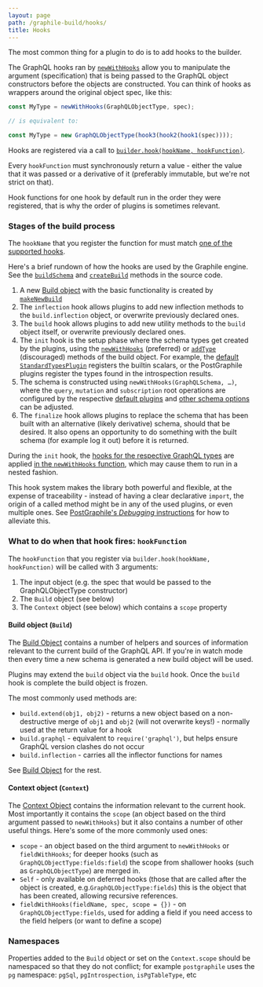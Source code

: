 ```yaml
---
layout: page
path: /graphile-build/hooks/
title: Hooks
---
```


The most common thing for a plugin to do is to add hooks to the builder.

The GraphQL hooks ran by
[`newWithHooks`](/graphile-build/build-object/#newwithhookstype-spec-scope)
allow you to manipulate the argument (specification) that is being passed to the
GraphQL object constructors before the objects are constructed. You can think of
hooks as wrappers around the original object spec, like this:

```js
const MyType = newWithHooks(GraphQLObjectType, spec);

// is equivalent to:

const MyType = new GraphQLObjectType(hook3(hook2(hook1(spec))));
```

Hooks are registered via a call to
[`builder.hook(hookName, hookFunction)`](/graphile-build/schema-builder/#hookhookname-hookfunction).

Every `hookFunction` must synchronously return a value - either the value that
it was passed or a derivative of it (preferably immutable, but we're not strict
on that).

Hook functions for one hook by default run in the order they were registered,
that is why the order of plugins is sometimes relevant.

### Stages of the build process

The `hookName` that you register the function for must match
[one of the supported hooks](/graphile-build/all-hooks/).

Here's a brief rundown of how the hooks are used by the Graphile engine. See the
[`buildSchema`](https://github.com/graphile/graphile-engine/blob/v4.4.4/packages/graphile-build/src/SchemaBuilder.js#L474-L499)
and
[`createBuild`](https://github.com/graphile/graphile-engine/blob/v4.4.4/packages/graphile-build/src/SchemaBuilder.js#L450-L472)
methods in the source code.

1.  A new [Build object](/graphile-build/build-object/) with the basic
    functionality is created by
    [`makeNewBuild`](https://github.com/graphile/graphile-engine/blob/v4.4.4/packages/graphile-build/src/makeNewBuild.js#L230)
2.  The `inflection` hook allows plugins to add new inflection methods to the
    `build.inflection` object, or overwrite previously declared ones.
3.  The `build` hook allows plugins to add new utility methods to the `build`
    object itself, or overwrite previously declared ones.
4.  The `init` hook is the setup phase where the schema types get created by the
    plugins, using the
    [`newWithHooks`](/graphile-build/build-object/#newwithhookstype-spec-scope)
    (preferred) or
    [`addType`](/graphile-build/build-object/#addtypetype-graphqlnamedtype)
    (discouraged) methods of the build object. For example, the
    [default `StandardTypesPlugin`](/graphile-build/default-plugins/#standardtypesplugin)
    registers the builtin scalars, or the PostGraphile plugins register the
    types found in the introspection results.
5.  The schema is constructed using `newWithHooks(GraphQLSchema, …)`, where the
    `query`, `mutation` and `subscription` root operations are configured by the
    respective [default plugins](/graphile-build/default-plugins/) and
    [other schema options](https://github.com/graphql/graphql-js/blob/v14.5.6/src/type/schema.js#L318-L324)
    can be adjusted.
6.  The `finalize` hook allows plugins to replace the schema that has been built
    with an alternative (likely derivative) schema, should that be desired. It
    also opens an opportunity to do something with the built schema (for example
    log it out) before it is returned.

During the `init` hook, the
[hooks for the respective GraphQL types](/graphile-build/all-hooks/) are applied
[in the `newWithHooks` function](https://github.com/graphile/graphile-engine/blob/v4.4.4/packages/graphile-build/src/makeNewBuild.js#L329),
which may cause them to run in a nested fashion.

This hook system makes the library both powerful and flexible, at the expense of
traceability - instead of having a clear declarative `import`, the origin of a
called method might be in any of the used plugins, or even multiple ones. See
[PostGraphile's _Debugging_ instructions](/postgraphile/debugging/#debug-envvars)
for how to alleviate this.

### What to do when that hook fires: `hookFunction`

The `hookFunction` that you register via `builder.hook(hookName, hookFunction)`
will be called with 3 arguments:

1.  The input object (e.g. the spec that would be passed to the
    GraphQLObjectType constructor)
2.  The `Build` object (see below)
3.  The `Context` object (see below) which contains a `scope` property

#### Build object (`Build`)

The [Build Object](/graphile-build/build-object/) contains a number of helpers
and sources of information relevant to the current build of the GraphQL API. If
you're in watch mode then every time a new schema is generated a new build
object will be used.

Plugins may extend the `build` object via the `build` hook. Once the `build`
hook is complete the build object is frozen.

The most commonly used methods are:

- `build.extend(obj1, obj2)` - returns a new object based on a non-destructive
  merge of `obj1` and `obj2` (will not overwrite keys!) - normally used at the
  return value for a hook
- `build.graphql` - equivalent to `require('graphql')`, but helps ensure GraphQL
  version clashes do not occur
- `build.inflection` - carries all the inflector functions for names

See [Build Object](/graphile-build/build-object/) for the rest.

#### Context object (`Context`)

The [Context Object](/graphile-build/context-object/) contains the information
relevant to the current hook. Most importantly it contains the `scope` (an
object based on the third argument passed to `newWithHooks`) but it also
contains a number of other useful things. Here's some of the more commonly used
ones:

- `scope` - an object based on the third argument to `newWithHooks` or
  `fieldWithHooks`; for deeper hooks (such as `GraphQLObjectType:fields:field`)
  the scope from shallower hooks (such as `GraphQLObjectType`) are merged in.
- `Self` - only available on deferred hooks (those that are called after the
  object is created, e.g.`GraphQLObjectType:fields`) this is the object that has
  been created, allowing recursive references.
- `fieldWithHooks(fieldName, spec, scope = {})` - on `GraphQLObjectType:fields`,
  used for adding a field if you need access to the field helpers (or want to
  define a scope)

### Namespaces

Properties added to the `Build` object or set on the `Context.scope` should be
namespaced so that they do not conflict; for example `postgraphile` uses the
`pg` namespace: `pgSql`, `pgIntrospection`, `isPgTableType`, etc

<!-- TODO: expand -->
